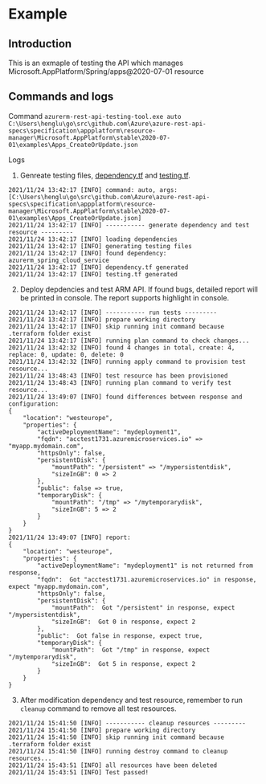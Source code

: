 # Example

## Introduction
This is an exmaple of testing the API which manages Microsoft.AppPlatform/Spring/apps@2020-07-01 resource

## Commands and logs
Command
`azurerm-rest-api-testing-tool.exe auto C:\Users\henglu\go\src\github.com\Azure\azure-rest-api-specs\specification\appplatform\resource-manager\Microsoft.AppPlatform\stable\2020-07-01\examples\Apps_CreateOrUpdate.json`

Logs

1. Genreate testing files, [dependency.tf](https://github.com/ms-henglu/azurerm-rest-api-testing-tool/blob/master/examples/dependency.tf) and [testing.tf](https://github.com/ms-henglu/azurerm-rest-api-testing-tool/blob/master/examples/testing.tf).
```
2021/11/24 13:42:17 [INFO] command: auto, args: [C:\Users\henglu\go\src\github.com\Azure\azure-rest-api-specs\specification\appplatform\resource-manager\Microsoft.AppPlatform\stable\2020-07-01\examples\Apps_CreateOrUpdate.json]       
2021/11/24 13:42:17 [INFO] ----------- generate dependency and test resource ---------
2021/11/24 13:42:17 [INFO] loading dependencies
2021/11/24 13:42:17 [INFO] generating testing files
2021/11/24 13:42:17 [INFO] found dependency: azurerm_spring_cloud_service
2021/11/24 13:42:17 [INFO] dependency.tf generated
2021/11/24 13:42:17 [INFO] testing.tf generated
```

2. Deploy depdencies and test ARM API. If found bugs, detailed report will be printed in console. The report supports highlight in console.
```
2021/11/24 13:42:17 [INFO] ----------- run tests ---------
2021/11/24 13:42:17 [INFO] prepare working directory
2021/11/24 13:42:17 [INFO] skip running init command because .terraform folder exist
2021/11/24 13:42:17 [INFO] running plan command to check changes...
2021/11/24 13:42:32 [INFO] found 4 changes in total, create: 4, replace: 0, update: 0, delete: 0
2021/11/24 13:42:32 [INFO] running apply command to provision test resource...
2021/11/24 13:48:43 [INFO] test resource has been provisioned
2021/11/24 13:48:43 [INFO] running plan command to verify test resource...
2021/11/24 13:49:07 [INFO] found differences between response and configuration:
{
    "location": "westeurope",
    "properties": {
        "activeDeploymentName": "mydeployment1",
        "fqdn": "acctest1731.azuremicroservices.io" => "myapp.mydomain.com",
        "httpsOnly": false,
        "persistentDisk": {
            "mountPath": "/persistent" => "/mypersistentdisk",
            "sizeInGB": 0 => 2
        },
        "public": false => true,
        "temporaryDisk": {
            "mountPath": "/tmp" => "/mytemporarydisk",
            "sizeInGB": 5 => 2
        }
    }
}
2021/11/24 13:49:07 [INFO] report:
{
    "location": "westeurope",
    "properties": {
        "activeDeploymentName": "mydeployment1" is not returned from response,
        "fqdn":  Got "acctest1731.azuremicroservices.io" in response, expect "myapp.mydomain.com",
        "httpsOnly": false,
        "persistentDisk": {
            "mountPath":  Got "/persistent" in response, expect "/mypersistentdisk",
            "sizeInGB":  Got 0 in response, expect 2
        },
        "public":  Got false in response, expect true,
        "temporaryDisk": {
            "mountPath":  Got "/tmp" in response, expect "/mytemporarydisk",
            "sizeInGB":  Got 5 in response, expect 2
        }
    }
}
```
3. After modification dependency and test resource, remember to run `cleanup` command to remove all test resources.
```
2021/11/24 15:41:50 [INFO] ----------- cleanup resources ---------
2021/11/24 15:41:50 [INFO] prepare working directory
2021/11/24 15:41:50 [INFO] skip running init command because .terraform folder exist
2021/11/24 15:41:50 [INFO] running destroy command to cleanup resources...
2021/11/24 15:43:51 [INFO] all resources have been deleted
2021/11/24 15:43:51 [INFO] Test passed!
```
